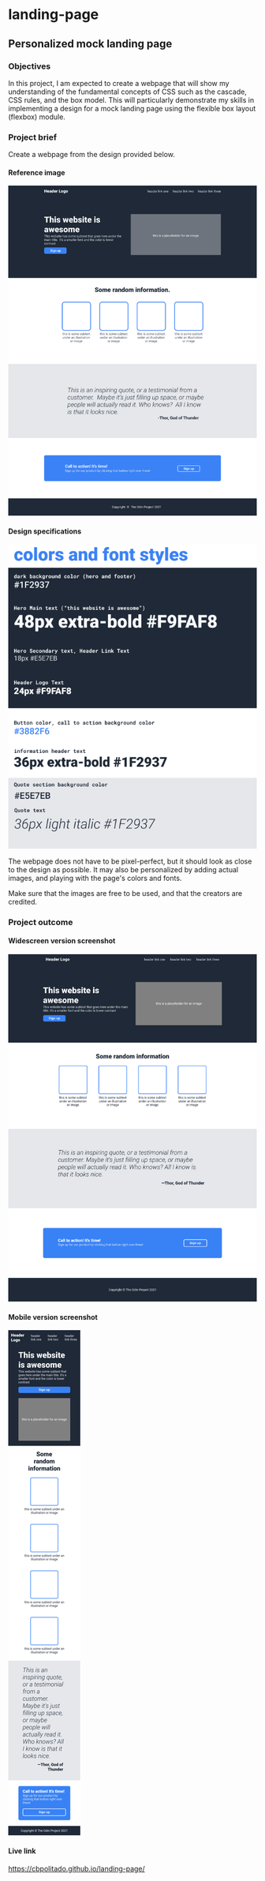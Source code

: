 # landing-page

## Personalized mock landing page

### Objectives

In this project, I am expected to create a webpage that will show my understanding of the fundamental concepts of CSS such as the cascade, CSS rules, and the box model. This will particularly demonstrate my skills in implementing a design for a mock landing page using the flexible box layout (flexbox) module.

### Project brief

Create a webpage from the design provided below.

#### Reference image

![Reference image](./desired-outcome/reference-image.png)


#### Design specifications

![Design specifications](./desired-outcome/design-specifications.png)


The webpage does not have to be pixel-perfect, but it should look as close to the design as possible. It may also be personalized by adding actual images, and playing with the page's colors and fonts.

Make sure that the images are free to be used, and that the creators are credited.

### Project outcome

#### Widescreen version screenshot

![Screenshot of widescreen version](./outcome-screenshots/landing-page-wide-screen-v.png)


#### Mobile version screenshot

![Screenshot of mobile version](./outcome-screenshots/landing-page-mobile-v.png)


#### Live link

https://cbpolitado.github.io/landing-page/